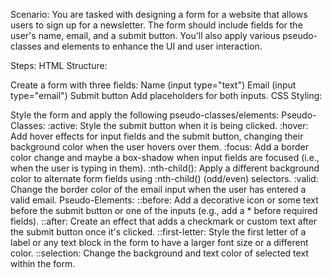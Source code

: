 Scenario:
You are tasked with designing a form for a website that allows users to sign up for a newsletter. The form should include fields for the user's name, email, and a submit button. You'll also apply various pseudo-classes and elements to enhance the UI and user interaction.

Steps:
HTML Structure:

Create a form with three fields:
Name (input type="text")
Email (input type="email")
Submit button
Add placeholders for both inputs.
CSS Styling:

Style the form and apply the following pseudo-classes/elements:
Pseudo-Classes:
:active:
Style the submit button when it is being clicked.
:hover:
Add hover effects for input fields and the submit button, changing their background color when the user hovers over them.
:focus:
Add a border color change and maybe a box-shadow when input fields are focused (i.e., when the user is typing in them).
:nth-child():
Apply a different background color to alternate form fields using :nth-child() (odd/even) selectors.
:valid:
Change the border color of the email input when the user has entered a valid email.
Pseudo-Elements:
::before:
Add a decorative icon or some text before the submit button or one of the inputs (e.g., add a * before required fields).
::after:
Create an effect that adds a checkmark or custom text after the submit button once it's clicked.
::first-letter:
Style the first letter of a label or any text block in the form to have a larger font size or a different color.
::selection:
Change the background and text color of selected text within the form.